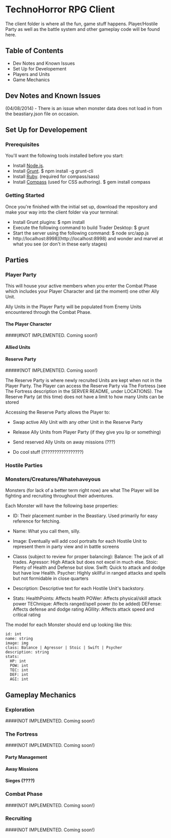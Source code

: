 # TechnoHorror RPG Client

The client folder is where all the fun, game stuff happens. Player/Hostile Party as well as the battle system and other gameplay code will be found here.

## Table of Contents

* Dev Notes and Known Issues
* Set Up for Developement
* Players and Units
* Game Mechanics

## Dev Notes and Known Issues

(04/08/2014) - There is an issue when monster data does not load in from the beastiary.json file on occasion. 

## Set Up for Developement

### Prerequisites

You'll want the following tools installed before you start:

* Install [Node.js](http://nodejs.org/).
* Install [Grunt](https://github.com/gruntjs/grunt/wiki/Getting-started).
    $ npm install -g grunt-cli
* Install [Ruby](http://rubyinstaller.org/downloads/). (required for compass/sass)
* Install [Compass](http://compass-style.org/install/) (used for CSS authoring).
    $ gem install compass

### Getting Started

Once you're finished with the initial set up, download the repository and make your way into the client folder via your terminal:

* Install Grunt plugins:
    $ npm install
* Execute the following command to build Trader Desktop:
    $ grunt
* Start the server using the following command:
    $ node src/app.js
* http://localhost:8998](http://localhost:8998) and wonder and marvel at what you see (or don't in these early stages)

## Parties

### Player Party

This will house your active members when you enter the Combat Phase which includes your Player Character and (at the moment) one other Ally Unit.

Ally Units in the Player Party will be populated from Enemy Units encountered through the Combat Phase.

#### The Player Character
####(#NOT IMPLEMENTED. Coming soon!)

#### Allied Units

#### Reserve Party
#####(NOT IMPLEMENTED. Coming soon!)

The Reserve Party is where newly recruited Units are kept when not in the Player Party. The Player can access the Reserve Party via The Fortress (see The Fortress description in the SERVER README, under LOCATIONS). The Reserve Party (at this time) does not have a limit to how many Units can be stored

Accessing the Reserve Party allows the Player to:

* Swap active Ally Unit with any other Unit in the Reserve Party

* Release Ally Units from Player Party (if they give you lip or something) 

* Send reserved Ally Units on away missions (???)

* Do cool stuff (?????????????????)

### Hostile Parties

### Monsters/Creatures/Whatehaveyous

Monsters (for lack of a better term right now) are what The Player will be fighting and recruiting throughout their adventures. 

Each Monster will have the following base properties:

* ID: Their placement number in the Beastiary. Used primarily for easy reference for fetching.

* Name: What you call them, silly.

* Image: Eventually will add cool portraits for each Hostile Unit to represent them in party view and in battle screens

* Classs (subject to review for proper balancing):
    Balance: The jack of all trades.
    Agressor: High Attack but does not excel in much else.
    Stoic: Plenty of Health and Defense but slow.
    Swift: Quick to attack and dodge but have low Health.
    Psycher: Highly skillful in ranged attacks and spells but not formidable in close quarters 

* Description: Descriptive text for each Hostile Unit's backstory.

* Stats: 
    HealthPoints: Affects health
    POWer: Affects physical/skill attack power
    TEChnique: Affects ranged/spell power (to be added)
    DEFense: Affects defense and dodge rating
    AGIlity: Affects attack speed and critical rating

The model for each Monster should end up looking like this:

    id: int
    name: string
    image: img
    class: Balance | Agressor | Stoic | Swift | Psycher
    description: string
    stats:
      HP: int
      POW: int
      TEC: int
      DEF: int
      AGI: int

## Gameplay Mechanics
### Exploration
####(NOT IMPLEMENTED. Coming soon!)
### The Fortress
####(NOT IMPLEMENTED. Coming soon!)
#### Party Management
#### Away Missions
#### Sieges (????)
### Combat Phase
####(NOT IMPLEMENTED. Coming soon!)
### Recruiting
####(NOT IMPLEMENTED. Coming soon!)